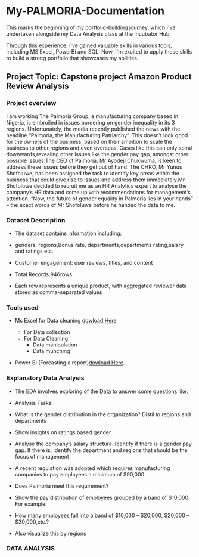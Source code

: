 # My-PALMORIA-Documentation

This marks the beginning of my portfolio-building journey, which I've undertaken alongside my Data Analysis class at the Incubator Hub.  


Through this experience, I've gained valuable skills in various tools, including MS Excel, PowerBi and SQL. Now, I'm excited to apply these skills to build a strong portfolio that showcases my abilities.
## Project Topic: Capstone project Amazon Product Review Analysis
### Project overview
I am working The Palmoria Group, a manufacturing company based in Nigeria, is embroiled in issues bordering on gender inequality in its 3 regions. Unfortunately, the media recently published the news with the headline “Palmoria, the Manufacturing Patriarchy”. This doesn’t look good for the owners of the business, based on their ambition to scale the business to other regions and even overseas. Cases like this can only spiral downwards,revealing other issues like the gender pay gap, amongst other possible issues.The CEO of Palmoria, Mr Ayodeji Chukwuma, is keen to address these issues before they get out of hand. The CHRO, Mr Yunus Shofoluwe, has been assigned the task to identify key areas within the business that could give rise to issues and address them immediately.Mr Shofoluwe decided to recruit me as an HR Analytics expert to analyse the company’s HR data and come up with recommendations for management’s attention. “Now, the future of gender equality in Palmoria lies in your hands” – the exact words of Mr Shofoluwe before he handed the data to me.


### Dataset Description 
-    The dataset contains information including:
-    genders, regions,Bonus rate, departments,departments rating,salary and ratings etc.

-    Customer engagement: user reviews, titles, and content

-    Total Records:946rows
-    Each row represents a unique product, with aggregated reviewer data stored as comma-separated values


### Tools used
 - Ms Excel for Data cleaning [dowload Here](Http://www.microsoft.com)
    - For Data collection
    - For Data Cleaning
       - Data manipulation
       - Data munching
 
 - Power BI (Forcasting a report)[dowload Here](https://www.microsoft.com/en-gb/power-platform/products/power-bi/).

   
###  Explanatory Data Analysis 
-   The EDA involves exploring of the Data to answer some questions like:
-  Analysis Tasks
  -   What is the gender distribution in the organization? Distil to regions and departments

  -   Show insights on ratings based    gender

  -   Analyse the company’s salary structure. Identify if there is a gender pay gap. If there is, identify the department and regions that should be the focus of management

  -   A recent regulation was adopted which requires manufacturing companies to pay employees a minimum of $90,000

  -   Does Palmoria meet this requirement?

  -   Show the pay distribution of employees grouped by a band of $10,000. For example:

  -   How many employees fall into a band of $10,000 – $20,000, $20,000 – $30,000,etc.?

  -   Also visualize this by regions

###   DATA ANALYSIS 


 
